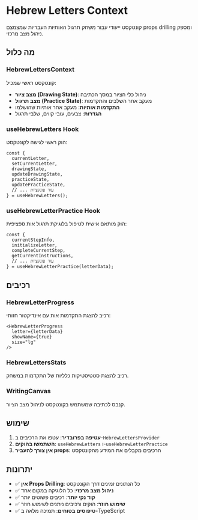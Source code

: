 # Hebrew Letters Context

קונטקסט ייעודי עבור משחק תרגול האותיות העבריות שמצמצם props drilling ומספק ניהול מצב מרכזי.

## מה כלול

### HebrewLettersContext
קונטקסט ראשי שמכיל:
- **מצב ציור (Drawing State)**: ניהול כלי הציור במסך הכתיבה
- **מצב תרגול (Practice State)**: מעקב אחר השלבים והתקדמות
- **התקדמות אותיות**: מעקב אחר אותיות שהושלמו
- **הגדרות**: צבעים, עובי קווים, שלבי תרגול

### useHebrewLetters Hook
הוק ראשי לגישה לקונטקסט:
```tsx
const {
  currentLetter,
  setCurrentLetter,
  drawingState,
  updateDrawingState,
  practiceState,
  updatePracticeState,
  // ... עוד פונקציות
} = useHebrewLetters();
```

### useHebrewLetterPractice Hook
הוק מותאם אישית לטיפול בלוגיקת תרגול אות ספציפית:
```tsx
const {
  currentStepInfo,
  initializeLetter,
  completeCurrentStep,
  getCurrentInstructions,
  // ... עוד פונקציות
} = useHebrewLetterPractice(letterData);
```

## רכיבים

### HebrewLetterProgress
רכיב להצגת התקדמות אות עם אינדיקטור חזותי:
```tsx
<HebrewLetterProgress 
  letter={letterData} 
  showName={true} 
  size="lg" 
/>
```

### HebrewLettersStats
רכיב להצגת סטטיסטיקות כלליות של התקדמות במשחק.

### WritingCanvas
קנבס לכתיבה שמשתמש בקונטקסט לניהול מצב הציור.

## שימוש

1. **עטיפה בפרובדיר**: עטפו את הרכיבים ב-`HebrewLettersProvider`
2. **השתמשו בהוקים**: `useHebrewLetters` ו-`useHebrewLetterPractice`
3. **אין צורך להעביר props**: הרכיבים מקבלים את המידע מהקונטקסט

## יתרונות

- ✅ **אין Props Drilling**: כל הנתונים זמינים דרך הקונטקסט
- ✅ **ניהול מצב מרכזי**: כל הלוגיקה במקום אחד
- ✅ **קוד נקי יותר**: רכיבים פשוטים יותר
- ✅ **שימוש חוזר**: הוקים ורכיבים ניתנים לשימוש חוזר
- ✅ **טיפוסים בטוחים**: תמיכה מלאה ב-TypeScript
